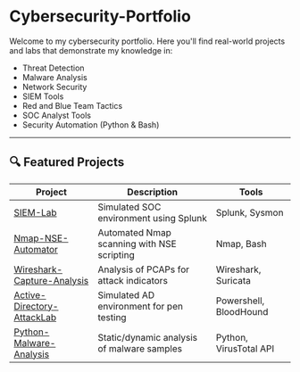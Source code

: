 # Cybersecurity-Portfolio

Welcome to my cybersecurity portfolio. Here you'll find real-world projects and labs that demonstrate my knowledge in:

- Threat Detection
- Malware Analysis
- Network Security
- SIEM Tools
- Red and Blue Team Tactics
- SOC Analyst Tools
- Security Automation (Python & Bash)

---

## 🔍 Featured Projects

| Project | Description | Tools |
|--------|-------------|-------|
| [SIEM-Lab](https://github.com/Ssilvester-port/SIEM-Lab) | Simulated SOC environment using Splunk | Splunk, Sysmon |
| [Nmap-NSE-Automator](https://github.com/Ssilvester-port/Nmap-NSE-Automator) | Automated Nmap scanning with NSE scripting | Nmap, Bash |
| [Wireshark-Capture-Analysis](https://github.com/Ssilvester-port/Wireshark-Capture-Analysis) | Analysis of PCAPs for attack indicators | Wireshark, Suricata |
| [Active-Directory-AttackLab](https://github.com/Ssilvester-port/Active-Directory-AttackLab) | Simulated AD environment for pen testing | Powershell, BloodHound |
| [Python-Malware-Analysis](https://github.com/Ssilvester-port/Python-Malware-Analysis) | Static/dynamic analysis of malware samples | Python, VirusTotal API |
